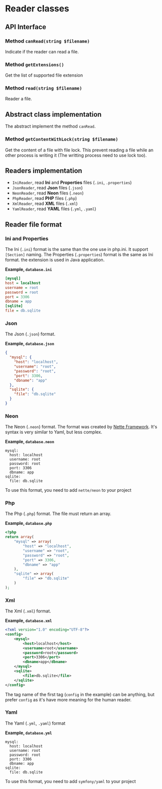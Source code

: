 Reader classes
==============


API Interface
-------------

### Method `canRead(string $filename)`

Indicate if the reader can read a file.

### Method `getExtensions()`

Get the list of supported file extension

### Method `read(string $filename)`

Reader a file.


Abstract class implementation
-----------------------------

The abstract implement the method `canRead`.

### Method `getContentWithLock(string $filename)`

Get the content of a file with file lock.
This prevent reading a file while an other process is writing it (The writting process need to use lock too).


Readers implementation
----------------------

 * `IniReader`, read **Ini** and **Properties** files (`.ini`, `.properties`)
 * `JsonReader`, read **Json** files (`.json`)
 * `NeonReader`, read **Neon** files (`.neon`)
 * `PhpReader`, read **PHP** files (`.php`)
 * `XmlReader`, read **XML** files (`.xml`)
 * `YamlReader`, read **YAML** files (`.yml`, `.yaml`)


Reader file format
------------------

### Ini and Properties

The Ini (`.ini`) format is the same than the one use in php.ini.
It support `[Section]` naming.
The Properties (`.properties`) format is the same as Ini format. the extension is used in Java application.

**Example, `database.ini`**
``` ini
[mysql]
host = localhost
username = root
password = root
port = 3306
dbname = app
[sqlite]
file = db.sqlite
```

### Json

The Json (`.json`) format.

**Example, `database.json`**
``` json
{
  "mysql": {
    "host": "localhost",
    "username": "root",
    "password": "root",
    "port": 3306,
    "dbname": "app"
  },
  "sqlite": {
    "file": "db.sqlite"
  }
}
```

### Neon

The Neon (`.neon`) format. The format was created by [Nette Framework](http://nette.org).
It's syntax is very similar to Yaml, but less complex.

**Example, `database.neon`**
``` neon
mysql:
  host: localhost
  username: root
  password: root
  port: 3306
  dbname: app
sqlite:
  file: db.sqlite
```
To use this format, you need to add `nette/neon` to your project

### Php

The Php (`.php`) format.
The file must return an array.

**Example, `database.php`**
``` php
<?php
return array(
    "mysql" => array(
        "host" => "localhost",
        "username" => "root",
        "password" => "root",
        "port" => 3306,
        "dbname" => "app"
    ),
    "sqlite" => array(
        "file" => "db.sqlite"
    )
);
```

### Xml

The Xml (`.xml`) format.

**Example, `database.xml`**
``` xml
<?xml version="1.0" encoding="UTF-8"?>
<config>
    <mysql>
        <host>localhost</host>
        <username>root</username>
        <password>root</password>
        <port>3306</port>
        <dbname>app</dbname>
    </mysql>
    <sqlite>
        <file>db.sqlite</file>
    </sqlite>
</config>
```
The tag name of the first tag (`config` in the example) can be anything, but prefer `config` as it's have more meaning for the human reader.

### Yaml

The Yaml (`.yml`, `.yaml`) format

**Example, `database.yml`**
``` neon
mysql:
  host: localhost
  username: root
  password: root
  port: 3306
  dbname: app
sqlite:
  file: db.sqlite
```
To use this format, you need to add `symfony/yaml` to your project